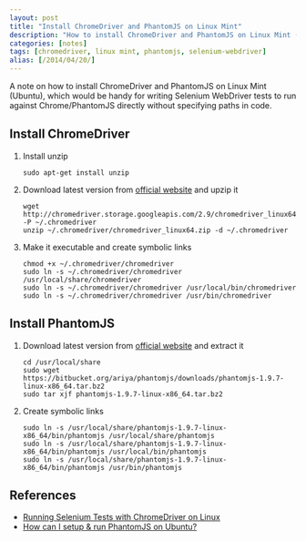 ```yaml
---
layout: post
title: "Install ChromeDriver and PhantomJS on Linux Mint"
description: "How to install ChromeDriver and PhantomJS on Linux Mint (Ubuntu)"
categories: [notes]
tags: [chromedriver, linux mint, phantomjs, selenium-webdriver]
alias: [/2014/04/20/]
---
```

A note on how to install ChromeDriver and PhantomJS on Linux Mint (Ubuntu),
which would be handy for writing Selenium WebDriver tests
to run against Chrome/PhantomJS directly without specifying paths in code.

## Install ChromeDriver

1. Install unzip

	   sudo apt-get install unzip

2. Download latest version from [official website](http://chromedriver.storage.googleapis.com/index.html) and upzip it

	   wget http://chromedriver.storage.googleapis.com/2.9/chromedriver_linux64.zip -P ~/.chromedriver
	   unzip ~/.chromedriver/chromedriver_linux64.zip -d ~/.chromedriver

3. Make it executable and create symbolic links

	   chmod +x ~/.chromedriver/chromedriver
	   sudo ln -s ~/.chromedriver/chromedriver /usr/local/share/chromedriver
	   sudo ln -s ~/.chromedriver/chromedriver /usr/local/bin/chromedriver
	   sudo ln -s ~/.chromedriver/chromedriver /usr/bin/chromedriver

## Install PhantomJS

1. Download latest version from [official website](http://phantomjs.org/download.html) and extract it

	   cd /usr/local/share
	   sudo wget https://bitbucket.org/ariya/phantomjs/downloads/phantomjs-1.9.7-linux-x86_64.tar.bz2
	   sudo tar xjf phantomjs-1.9.7-linux-x86_64.tar.bz2

2. Create symbolic links

	   sudo ln -s /usr/local/share/phantomjs-1.9.7-linux-x86_64/bin/phantomjs /usr/local/share/phantomjs
	   sudo ln -s /usr/local/share/phantomjs-1.9.7-linux-x86_64/bin/phantomjs /usr/local/bin/phantomjs
	   sudo ln -s /usr/local/share/phantomjs-1.9.7-linux-x86_64/bin/phantomjs /usr/bin/phantomjs

## References
- [Running Selenium Tests with ChromeDriver on Linux](http://selftechy.com/2011/08/17/running-selenium-tests-with-chromedriver-on-linux)
- [How can I setup & run PhantomJS on Ubuntu?](http://stackoverflow.com/q/8778513/1177636)
